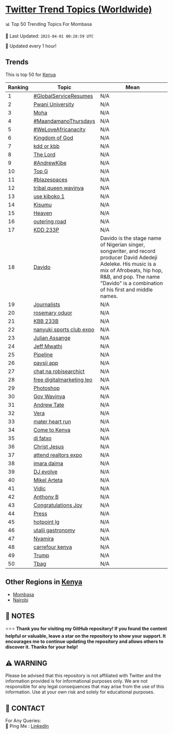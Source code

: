 [Twitter Trend Topics (Worldwide)](https://github.com/ErcinDedeoglu/Twitter-Trend-Topics)
==========


📊 Top 50 Trending Topics For Mombasa

📆 Last Updated: `2023-04-01 00:28:59 UTC`

🔧 Updated every 1 hour!


## Trends

This is top 50 for [Kenya](</Kenya>)

| Ranking | Topic | Mean |
| ------- | ------------ | ------------ |
| 1 | [#GlobalServiceResumes](http://twitter.com/search?q=%23GlobalServiceResumes) | N/A |
| 2 | [Pwani University](http://twitter.com/search?q=Pwani+University) | N/A |
| 3 | [Moha](http://twitter.com/search?q=Moha) | N/A |
| 4 | [#MaandamanoThursdays](http://twitter.com/search?q=%23MaandamanoThursdays) | N/A |
| 5 | [#WeLoveAfricanacity](http://twitter.com/search?q=%23WeLoveAfricanacity) | N/A |
| 6 | [Kingdom of God](http://twitter.com/search?q=Kingdom+of+God) | N/A |
| 7 | [kdd or kbb](http://twitter.com/search?q=kdd+or+kbb) | N/A |
| 8 | [The Lord](http://twitter.com/search?q=The+Lord) | N/A |
| 9 | [#AndrewKibe](http://twitter.com/search?q=%23AndrewKibe) | N/A |
| 10 | [Top G](http://twitter.com/search?q=Top+G) | N/A |
| 11 | [#blazespaces](http://twitter.com/search?q=%23blazespaces) | N/A |
| 12 | [tribal queen wavinya](http://twitter.com/search?q=tribal+queen+wavinya) | N/A |
| 13 | [use kiboko 1](http://twitter.com/search?q=use+kiboko+1) | N/A |
| 14 | [Kisumu](http://twitter.com/search?q=Kisumu) | N/A |
| 15 | [Heaven](http://twitter.com/search?q=Heaven) | N/A |
| 16 | [outering road](http://twitter.com/search?q=outering+road) | N/A |
| 17 | [KDD 233P](http://twitter.com/search?q=KDD+233P) | N/A |
| 18 | [Davido](http://twitter.com/search?q=Davido) | Davido is the stage name of Nigerian singer, songwriter, and record producer David Adedeji Adeleke. His music is a mix of Afrobeats, hip hop, R&B, and pop. The name "Davido" is a combination of his first and middle names. |
| 19 | [Journalists](http://twitter.com/search?q=Journalists) | N/A |
| 20 | [rosemary oduor](http://twitter.com/search?q=rosemary+oduor) | N/A |
| 21 | [KBB 233B](http://twitter.com/search?q=KBB+233B) | N/A |
| 22 | [nanyuki sports club expo](http://twitter.com/search?q=nanyuki+sports+club+expo) | N/A |
| 23 | [Julian Assange](http://twitter.com/search?q=Julian+Assange) | N/A |
| 24 | [Jeff Mwathi](http://twitter.com/search?q=Jeff+Mwathi) | N/A |
| 25 | [Pipeline](http://twitter.com/search?q=Pipeline) | N/A |
| 26 | [paysii app](http://twitter.com/search?q=paysii+app) | N/A |
| 27 | [chat na robisearchict](http://twitter.com/search?q=chat+na+robisearchict) | N/A |
| 28 | [free digitalmarketing leo](http://twitter.com/search?q=free+digitalmarketing+leo) | N/A |
| 29 | [Photoshop](http://twitter.com/search?q=Photoshop) | N/A |
| 30 | [Gov Wavinya](http://twitter.com/search?q=Gov+Wavinya) | N/A |
| 31 | [Andrew Tate](http://twitter.com/search?q=Andrew+Tate) | N/A |
| 32 | [Vera](http://twitter.com/search?q=Vera) | N/A |
| 33 | [mater heart run](http://twitter.com/search?q=mater+heart+run) | N/A |
| 34 | [Come to Kenya](http://twitter.com/search?q=Come+to+Kenya) | N/A |
| 35 | [dj fatxo](http://twitter.com/search?q=dj+fatxo) | N/A |
| 36 | [Christ Jesus](http://twitter.com/search?q=Christ+Jesus) | N/A |
| 37 | [attend realtors expo](http://twitter.com/search?q=attend+realtors+expo) | N/A |
| 38 | [imara daima](http://twitter.com/search?q=imara+daima) | N/A |
| 39 | [DJ evolve](http://twitter.com/search?q=DJ+evolve) | N/A |
| 40 | [Mikel Arteta](http://twitter.com/search?q=Mikel+Arteta) | N/A |
| 41 | [Vidic](http://twitter.com/search?q=Vidic) | N/A |
| 42 | [Anthony B](http://twitter.com/search?q=Anthony+B) | N/A |
| 43 | [Congratulations Joy](http://twitter.com/search?q=Congratulations+Joy) | N/A |
| 44 | [Press](http://twitter.com/search?q=Press) | N/A |
| 45 | [hotpoint lg](http://twitter.com/search?q=hotpoint+lg) | N/A |
| 46 | [utalii gastronomy](http://twitter.com/search?q=utalii+gastronomy) | N/A |
| 47 | [Nyamira](http://twitter.com/search?q=Nyamira) | N/A |
| 48 | [carrefour kenya](http://twitter.com/search?q=carrefour+kenya) | N/A |
| 49 | [Trump](http://twitter.com/search?q=Trump) | N/A |
| 50 | [Tbag](http://twitter.com/search?q=Tbag) | N/A |



## Other Regions in [Kenya](</Kenya>)

* [Mombasa](</Kenya/Mombasa.md>)
* [Nairobi](</Kenya/Nairobi.md>)



## 📝 NOTES

⭐⭐⭐ **Thank you for visiting my GitHub repository! If you found the content helpful or valuable, leave a star on the repository to show your support. It encourages me to continue updating the repository and allows others to discover it. Thanks for your help!**


## ⚠️ WARNING

Please be advised that this repository is not affiliated with Twitter and the information provided is for informational purposes only. We are not responsible for any legal consequences that may arise from the use of this information. Use at your own risk and solely for educational purposes.


## 📨 CONTACT

 For Any Queries:  
            🏓 Ping Me : [LinkedIn](https://www.linkedin.com/in/ercindedeoglu/)
